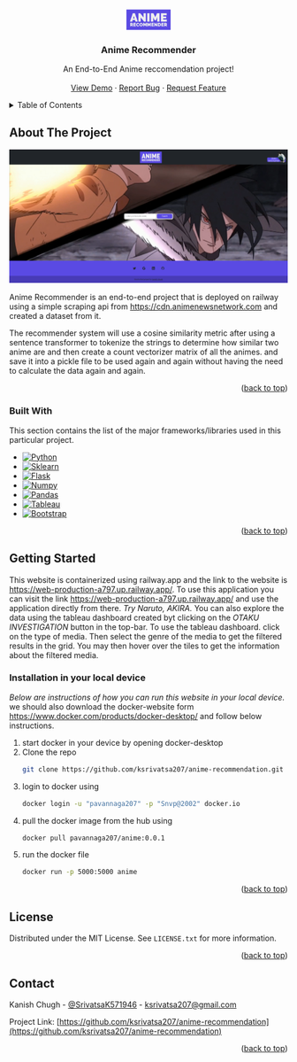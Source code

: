 <a name="readme-top"></a>
<!-- PROJECT LOGO -->
<br />
<div align="center">
  <a href="https://github.com/kanishchugh/Anime-Recommender">
    <img src="static/logo/Anime Recommender-logos_transparent.png" alt="Logo" width="80" height="36.7">
  </a>

  <h3 align="center">Anime Recommender</h3>

  <p align="center">
    An End-to-End Anime reccomendation project!
    <br />
    <br />
    <a href="https://web-production-6205.up.railway.app/">View Demo</a>
    ·
    <a href="https://github.com/kanishchugh/Anime-Recommender/issues">Report Bug</a>
    ·
    <a href="https://github.com/kanishchugh/Anime-Recommender/issues">Request Feature</a>
  </p>
</div>



<!-- TABLE OF CONTENTS -->
<details>
  <summary>Table of Contents</summary>
  <ol>
    <li>
      <a href="#about-the-project">About The Project</a>
      <ul>
        <li><a href="#built-with">Built With</a></li>
      </ul>
    </li>
    <li>
      <a href="#getting-started">Getting Started</a>
      <ul>
        <li><a href="#installation">Installation</a></li>
      </ul>
    </li>
    <li><a href="#license">License</a></li>
    <li><a href="#contact">Contact</a></li>
  </ol>
</details>



<!-- ABOUT THE PROJECT -->
## About The Project

[![Product Name Screen Shot](static/Screenshot%20.png)]()

Anime Recommender is an end-to-end project that is deployed on railway using a simple scraping api from https://cdn.animenewsnetwork.com and created a dataset from it.

The recommender system will use a cosine similarity metric after using a sentence transformer to tokenize the strings to determine how similar two anime are and then create a count vectorizer matrix of all the animes. and save it into a pickle file to be used again and again without having the need to calculate the data again and again. 


<p align="right">(<a href="#readme-top">back to top</a>)</p>



### Built With

This section contains the list of the major frameworks/libraries used in this particular project. 

* [![Python][python.org]][python-url]
* [![Sklearn][scikit-learn.org]][sklearn-url]
* [![Flask][flask.palletsprojects.com]][flask-url]
* [![Numpy][numpy.org]][numpy-url]
* [![Pandas][pandas.org]][pandas-url]
* [![Tableau][tableau.com]][tableau-url]
* [![Bootstrap][Bootstrap.com]][Bootstrap-url]


<p align="right">(<a href="#readme-top">back to top</a>)</p>



<!-- GETTING STARTED -->
## Getting Started
This website is containerized using railway.app and the link to the website is https://web-production-a797.up.railway.app/.
To use this application you can visit the link https://web-production-a797.up.railway.app/ and use the application directly from there. 
_Try Naruto, AKIRA._ You can also explore the data using the tableau dashboard created byt clicking on the _OTAKU INVESTIGATION_ button in the top-bar.
To use the tableau dashboard. click on the type of media. Then select the genre of the media to get the filtered results in the grid. You may then hover over the tiles to get the information about the filtered media.


### Installation in your local device

_Below are instructions of how you can run this website in your local device._
we should also download the docker-website form https://www.docker.com/products/docker-desktop/ and follow below instructions.
1. start docker in your device by opening docker-desktop
2. Clone the repo
   ```sh
   git clone https://github.com/ksrivatsa207/anime-recommendation.git
   ```
3. login to docker using
   ```sh
   docker login -u "pavannaga207" -p "Snvp@2002" docker.io 
   ```
4. pull the docker image from the hub using
   ```sh
   docker pull pavannaga207/anime:0.0.1
   ```
5. run the docker file
   ```sh
   docker run -p 5000:5000 anime
   ```

<p align="right">(<a href="#readme-top">back to top</a>)</p>

<!-- LICENSE -->
## License

Distributed under the MIT License. See `LICENSE.txt` for more information.

<p align="right">(<a href="#readme-top">back to top</a>)</p>



<!-- CONTACT -->
## Contact

Kanish Chugh - [@SrivatsaK571946](https://twitter.com/SrivatsaK571946) - ksrivatsa207@gmail.com

Project Link: [https://github.com/ksrivatsa207/anime-recommendation](https://github.com/ksrivatsa207/anime-recommendation)

<p align="right">(<a href="#readme-top">back to top</a>)</p>



<!-- MARKDOWN LINKS & IMAGES -->
<!-- https://www.markdownguide.org/basic-syntax/#reference-style-links -->
[contributors-shield]: https://img.shields.io/github/contributors/othneildrew/Best-README-Template.svg?style=for-the-badge
[contributors-url]: https://github.com/othneildrew/Best-README-Template/graphs/contributors
[forks-shield]: https://img.shields.io/github/forks/othneildrew/Best-README-Template.svg?style=for-the-badge
[forks-url]: https://github.com/othneildrew/Best-README-Template/network/members
[stars-shield]: https://img.shields.io/github/stars/othneildrew/Best-README-Template.svg?style=for-the-badge
[stars-url]: https://github.com/othneildrew/Best-README-Template/stargazers
[issues-shield]: https://img.shields.io/github/issues/othneildrew/Best-README-Template.svg?style=for-the-badge
[issues-url]: https://github.com/othneildrew/Best-README-Template/issues
[license-shield]: https://img.shields.io/github/license/othneildrew/Best-README-Template.svg?style=for-the-badge
[license-url]: https://github.com/othneildrew/Best-README-Template/blob/master/LICENSE.txt
[linkedin-shield]: https://img.shields.io/badge/-LinkedIn-black.svg?style=for-the-badge&logo=linkedin&colorB=555
[linkedin-url]: https://linkedin.com/in/othneildrew
[product-screenshot]: static/Screenshot.png
[Bootstrap.com]: https://img.shields.io/badge/Bootstrap-000000?style=for-the-badge&logo=bootstrap&logoColor=white
[Bootstrap-url]: https://getbootstrap.com

[python.org]: https://img.shields.io/badge/python-000000?style=for-the-badge&logo=python&logoColor=white
[python-url]: https://python.org

[scikit-learn.org]: https://img.shields.io/badge/scikitlearn-000000?style=for-the-badge&logo=scikitlearn&logoColor=white
[sklearn-url]: https://scikit-learn.org

[flask.palletsprojects.com]: https://img.shields.io/badge/flask-000000?style=for-the-badge&logo=flask&logoColor=white
[flask-url]: https://flask.palletsprojects.com

[numpy.org]: https://img.shields.io/badge/numpy-000000?style=for-the-badge&logo=numpy&logoColor=white
[numpy-url]: https://numpy.org/

[pandas.org]: https://img.shields.io/badge/pandas-000000?style=for-the-badge&logo=pandas&logoColor=white
[pandas-url]: https://pandas.pydata.org/

[tableau.com]: https://img.shields.io/badge/tableau-000000?style=for-the-badge&logo=tableau&logoColor=white
[tableau-url]: tableau.com/
